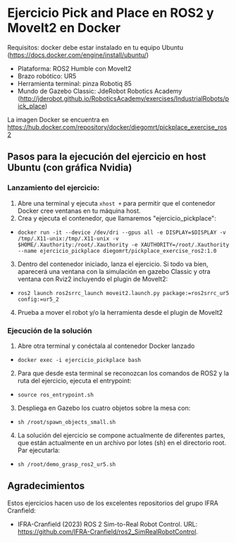 
# Ejercicio Pick and Place en ROS2 y MoveIt2 en Docker
Requisitos: docker debe estar instalado en tu equipo Ubuntu (https://docs.docker.com/engine/install/ubuntu/)
- Plataforma: ROS2 Humble con MoveIt2
- Brazo robótico: UR5
- Herramienta terminal: pinza Robotiq 85
- Mundo de Gazebo Classic: JdeRobot Robotics Academy (http://jderobot.github.io/RoboticsAcademy/exercises/IndustrialRobots/pick_place)

La imagen Docker se encuentra en https://hub.docker.com/repository/docker/diegomrt/pickplace_exercise_ros2

## Pasos para la ejecución del ejercicio en host Ubuntu (con gráfica Nvidia)
### Lanzamiento del ejercicio:
1. Abre una terminal y ejecuta `xhost +` para permitir que el contenedor Docker cree ventanas en tu máquina host.
2. Crea y ejecuta el contenedor, que llamaremos "ejercicio_pickplace":
- `docker run -it --device /dev/dri --gpus all -e DISPLAY=$DISPLAY -v /tmp/.X11-unix:/tmp/.X11-unix -v $HOME/.Xauthority:/root/.Xauthority -e XAUTHORITY=/root/.Xauthority --name ejercicio_pickplace diegomrt/pickplace_exercise_ros2:1.0` 
3. Dentro del contenedor iniciado, lanza el ejercicio. Si todo va bien, aparecerá una ventana con la simulación en gazebo Classic y otra ventana con Rviz2 incluyendo el plugin de MoveIt2:
- `ros2 launch ros2srrc_launch moveit2.launch.py package:=ros2srrc_ur5 config:=ur5_2`
4. Prueba a mover el robot y/o la herramienta desde el plugin de MoveIt2
 
### Ejecución de la solución
1. Abre otra terminal y conéctala al contenedor Docker lanzado
- `docker exec -i ejercicio_pickplace bash` 
2. Para que desde esta terminal se reconozcan los comandos de ROS2 y la ruta del ejercicio, ejecuta el entrypoint:
- `source ros_entrypoint.sh`
3. Despliega en Gazebo los cuatro objetos sobre la mesa con:
- `sh /root/spawn_objects_small.sh`
4. La solución del ejercicio se compone actualmente de diferentes partes, que están actualmente en un archivo por lotes (sh) en el directorio root. Par ejecutarla:
- `sh /root/demo_grasp_ros2_ur5.sh`
 
## Agradecimientos
Estos ejercicios hacen uso de los excelentes repositorios del grupo IFRA Cranfield:
- IFRA-Cranfield (2023) ROS 2 Sim-to-Real Robot Control. URL: https://github.com/IFRA-Cranfield/ros2_SimRealRobotControl. 
